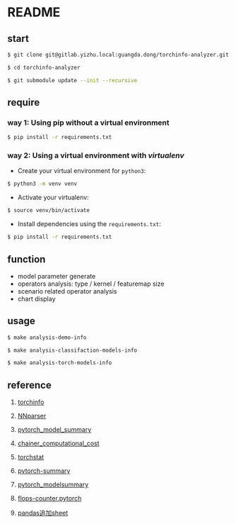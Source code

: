 # README

## start

```bash
$ git clone git@gitlab.yizhu.local:guangda.dong/torchinfo-analyzer.git

$ cd torchinfo-analyzer

$ git submodule update --init --recursive
```

## require

### way 1: Using pip without a virtual environment

```bash
$ pip install -r requirements.txt
```

### way 2: Using a virtual environment with *virtualenv*

- Create your virtual environment for `python3`:

```bash
$ python3 -m venv venv
```
   
- Activate your virtualenv:

```bash
$ source venv/bin/activate
```

- Install dependencies using the `requirements.txt`:

```bash
$ pip install -r requirements.txt
```

## function

- model parameter generate
- operators analysis: type / kernel / featuremap size
- scenario related operator analysis
- chart display

## usage

```bash
$ make analysis-demo-info

$ make analysis-classifaction-models-info

$ make analysis-torch-models-info
```

## reference

1. [torchinfo](https://github.com/TylerYep/torchinfo)
1. [NNparser](https://github.com/alexhegit/NNparser)
1. [pytorch_model_summary](https://github.com/ceykmc/pytorch_model_summary)
1. [chainer_computational_cost](https://github.com/belltailjp/chainer_computational_cost)
1. [torchstat](https://github.com/Swall0w/torchstat)
1. [pytorch-summary](https://github.com/sksq96/pytorch-summary)
1. [pytorch_modelsummary](https://github.com/jacobkimmel/pytorch_modelsummary)
1. [flops-counter.pytorch](https://github.com/sovrasov/flops-counter.pytorch)

1. [pandas追加sheet](https://blog.csdn.net/gf1321111/article/details/130041260)

